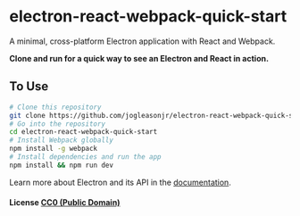 # electron-react-webpack-quick-start

A minimal, cross-platform Electron application with React and Webpack.

**Clone and run for a quick way to see an Electron and React in action.**

## To Use

```bash
# Clone this repository
git clone https://github.com/jogleasonjr/electron-react-webpack-quick-start
# Go into the repository
cd electron-react-webpack-quick-start
# Install Webpack globally
npm install -g webpack
# Install dependencies and run the app
npm install && npm run dev
```

Learn more about Electron and its API in the [documentation](http://electron.atom.io/docs/latest).

#### License [CC0 (Public Domain)](LICENSE.md)
